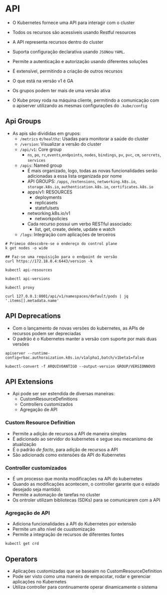 # API

- O Kubernetes fornece uma API para interagir com o cluster
- Todos os recursos são acessíveis usando Restful resources
- A API representa recursos dentro do cluster
- Suporta configuração declarativa usando `JSON`ou `YAML`.
- Permite a autenticação e autorização usando diferentes soluções
- É extensível, permitindo a criação de outros recursos
- O que está na versão v1 é GA
- Os grupos podem ter mais de uma versão ativa

- O Kube proxy roda na máquina cliente, permitindo a comunicação com o apiserver utilizando as mesmas configurações do `.kube/config`
## Api Groups

- As apis são divididas em grupos:
	- `/metrics` e`/healthz`: Usadas para monitorar a saúde do cluster
	- `/version`: Visualizar a versão do cluster
	- `/api/v1`: Core group
		- `ns`, `po`, `rc`,`events`,`endpoints`, `nodes`, `bindings`, `pv`, `pvc`, `cm`, `sercrets`, `services`
	- `/apis`: Named group
		- É mais organizado, logo, todas as novas funcionalidades serão adicionadas a essa lista organizada por nome
		- API GROUPS: `/apps`, `/extensions`, `networking.k8s.io`, `storage.k8s.io`, `authentication.k8s.io`, `certificates.k8s.io`
		- apps/v1: RESOURCES
			- deployments
			- replicasets
			- statefulsets
		- networking.k8s.io/v1
			- networkpolicies
		- Cada recurso possui um verbo RESTful associado:
			- list, get, create, delete, update e watch
	- `/logs`: Integração com aplicações de terceiros

```shell title:"Recupera a versão usando uma requisição HTTP"
# Primeio ddescobre-se o endereço do control plane
k get nodes -o wide

## Faz-se uma requisição para o endpoint de versão
curl https://172.18.0.4:6443/version -k
```


```shell title:"Recupera a lista de recursos disponíveis para criação no cluster"
kubectl api-resources
```

```shell title:"Retorna todas as versões dos recursos intalados"
kubectl api-versions
```

```shell title:"Acessar o endpoint do kubeapiserver com as configurações de kubeconfig"
kubectl proxy
```

```shell
curl 127.0.0.1:8001/api/v1/namespaces/default/pods | jq '.items[].metadata.name'
```


## API Deprecations

- Com o lançamento de novas versões do kubernetes, as APIs de recursos podem ser depreciadas
- O padrão é o Kubernetes manter a versão com suporte por mais duas versões

```shell title:"Habilita a uma versão/Desabilita uma versão"
apiserver --runtime-config=rbac.authoraization.k8s.io/v1alpha1,batch/v1beta1=false
```


```shell
kubectl-convert -f ARQUIVOANTIGO --output-version GROUP/VERSIONNOVO
```
## API Extensions

 - Api pode ser ser estendida de diversas maneiras:
	 - CustomResourceDefinitions
	 - Controllers customizados
	 - Agregação de  API
### Custom Resource Definition

- Permite a adição de recursos a API de maneira simples
- É adicionado ao servidor do kubernetes e segue seu mecanismo de atualização
- É o padrão _de facto_, para adição de recursos a API
- São adicionads como extensões da API do Kubernetes
### Controller customizados

- É um processo que monita modificações na APi do kubernetes
- Quando as modificações acontecem, o controller garante que o estado desejado seja mantido\
- Permite a automação de tarefas no cluster
- Os ontroler utilizam bibliotecas (SDKs) para se comunicarem com a API

### Agregação de API

- Adiciona funcionalidades a API do Kubernetes por extensão
- Permite um alto nível de cuustomização
- Permite a integração de recursos de diferentes fontes


```shell
kubectl get crd
```
## Operators

- Aplicações customizadas que se baseaim no CustomResourceDefinition
- Pode ser visto como uma maneira de empacotar, rodar e gerenciar aplicações no Kubernetes
- Utiliza controller para continuamente  operar dinamicamente o sistema